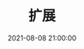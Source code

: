 ---
pageComponent: 
  name: Catalogue
  data: 
    key: 06.扩展
    imgUrl: /img/06.png
    description: 扩展技能的一些内容
title: 扩展
date: 2021-08-08 21:00:00
permalink: /extend
sidebar: false
article: false
comment: false
editLink: false
---